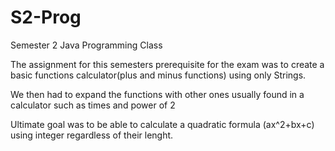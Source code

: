 # S2-Prog
Semester 2 Java Programming Class

The assignment for this semesters prerequisite for the exam was to create a basic functions calculator(plus and minus functions) using only Strings.

We then had to expand the functions with other ones usually found in a calculator such as times and power of 2

Ultimate goal was to be able to calculate a quadratic formula (ax^2+bx+c) using integer regardless of their lenght.
